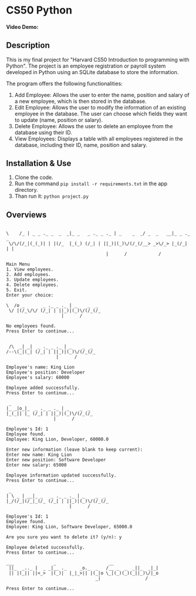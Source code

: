 
# CS50 Python
#### Video Demo: 

## Description
This is my final project for "Harvard CS50 Introduction to programming with Python".
The project is an employee registration or payroll system developed in Python using an SQLite database to store the information.

The program offers the following functionalities:
1. Add Employee: Allows the user to enter the name, position and salary of a new employee, which is then stored in the database.
2. Edit Employee: Allows the user to modify the information of an existing employee in the database. The user can choose which fields they want to update (name, position or salary).
3. Delete Employee: Allows the user to delete an employee from the database using their ID.
4. View Employees: Displays a table with all employees registered in the database, including their ID, name, position and salary.

## Installation & Use
1. Clone the code.
1. Run the command `pip install -r requirements.txt` in the app directory.
2. Than run it: `python project.py`

## Overviews
```

\    /_ | _ _ ._ _  _  _|_ _   _ ._ _ ._ | _    _  _/ _  _   __|_ _ ._ _
 \/\/(/_|(_(_)| | |(/_  |_(_) (/_| | ||_)|(_)\/(/_(/__> _>\/_> |_(/_| | |
                                      |      /            /

Main Menu
1. View employees.
2. Add employees.
3. Update employees.
4. Delete employees.
5. Exit.
Enter your choice:
```
```
\  /o _       _ ._ _ ._ | _    _  _
 \/ |(/_\/\/ (/_| | ||_)|(_)\/(/_(/_
                     |      /

No employees found.
Press Enter to continue...
```
```

 /\  _| _|  _ ._ _ ._ | _    _  _
/--\(_|(_| (/_| | ||_)|(_)\/(/_(/_
                   |      /

Employee's name: King Lion
Employee's position: Developer
Employee's salary: 60000

Employee added successfully.
Press Enter to continue...
```
```
 _
|_ _|o_|_  _ ._ _ ._ | _    _  _
|_(_|| |_ (/_| | ||_)|(_)\/(/_(/_
                  |      /

Employee's Id: 1
Employee found.
Employee: King Lion, Developer, 60000.0

Enter new information (leave blank to keep current):
Enter new name: King Lion
Enter new position: Software Developer
Enter new salary: 65000

Employee information updated successfully.
Press Enter to continue...
```
```
 _
| \ _ | __|_ _   _ ._ _ ._ | _    _  _
|_/(/_|(/_|_(/_ (/_| | ||_)|(_)\/(/_(/_
                        |      /

Employee's Id: 1
Employee found.
Employee: King Lion, Software Developer, 65000.0

Are you sure you want to delete it? (y/n): y

Employee deleted successfully.
Press Enter to continue...
```
```
___               _                    __
 ||_  _.._ |  _ _|__ ._     _o._  _   /__ _  _  _||_  _|_|
 || |(_|| ||<_>  |(_)|  |_|_>|| |(_|o \_|(_)(_)(_||_)\/|_o
                                  _|                 /

Press Enter to continue...
```
